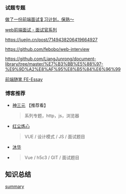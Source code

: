### 试题专题

[做了一份前端面试复习计划，保熟～](https://juejin.cn/post/7061588533214969892)

[web前端面试 - 面试官系列](https://vue3js.cn/interview/)


https://juejin.cn/post/7149438206419664927

https://github.com/febobo/web-interview

https://github.com/LiangJunrong/document-library/tree/master/%E7%B3%BB%E5%88%97-%E9%9D%A2%E8%AF%95%E8%B5%84%E6%96%99

[前端随笔 FE-Essay](https://i-want-offer.github.io/FE-Essay/)

### 博客推荐
- [神三元](https://juejin.cn/user/430664257382462/posts) 【推荐看】
  > 系列专题，http，js，浏览器
- [红尘炼心](https://juejin.cn/user/254742429175352/posts)
  > VUE / 设计模式 / JS / 面试题目
- [沐华](https://juejin.cn/user/3368559359825448/posts)
- > Vue / h5c3 / GIT / 面试题目

## 知识总结

[summary](https://www.kancloud.cn/oldtimeofme/summary/1328972)

